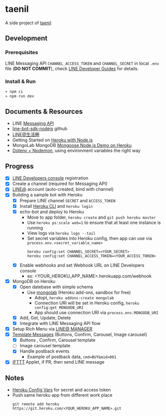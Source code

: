 # taenil
A side project of [taenil](https://serene-falls-99879.herokuapp.com/)

## Development

### Prerequisites

LINE Messaging API `CHANNEL_ACCESS_TOKEN` and `CHANNEL_SECRET` in local `.env` file (**DO NOT COMMIT**), check [LINE Developer Guides](https://developers.line.biz/en/docs/messaging-api/getting-started/) for details.

### Install & Run

```bash
» npm ci
» npm run dev
```

## Documents & Resources

* LINE [Messaging API](https://developers.line.me/en/docs/messaging-api/overview/)
* [line-bot-sdk-nodejs](https://github.com/line/line-bot-sdk-nodejs) github
* [LINE@生活圈](http://at-blog.line.me/tw/)
* Getting Started on [Heroku with Node.js](https://devcenter.heroku.com/articles/getting-started-with-nodejs)
* MongoLab MongoDB [Mongoose Node.js Demo on Heroku](https://github.com/mongolab/hello-mongoose)
* [Dotenv + Nodemon](https://medium.com/@pdx.lucasm/dotenv-nodemon-a380629e8bff), using environment variables the right way

## Progress

* [x] [LINE Developers console](https://developers.line.me/console/register/messaging-api/provider/) registration
* [x] Create a channel (required for Messaging API)
* [x] [LINE@](https://admin-official.line.me/) account (auto-created, bind with channel)
* [x] Building a sample bot with Heroku
  - [x] Prepare LINE channel `SECRET` and `ACCESS_TOKEN`
  - [x] Install [Heroku CLI](https://devcenter.heroku.com/articles/getting-started-with-nodejs#set-up) and `heroku login`
  - [x] echo-bot and deploy to Heroku
    - Move to app folder, `heroku create` and `git push heroku master`
    - Use `heroku ps:scale web=1` to ensure that at least one instance is running
    - View logs via `heroku logs --tail`
    - Set secret variables into Heroku config, then app can use via `process.env.<secret_variable_name>`
    	```shell
    	heroku config:set CHANNEL_SECRET=<YOUR_SECRET>
    	heroku config:set CHANNEL_ACCESS_TOKEN=<YOUR_ACCESS_TOKEN>
    	```
  - [x] Enable webhooks and set Webhook URL on LINE Developers console
    - ex: <YOUR_HEROKU_APP_NAME>.herokuapp.com/webhook
* [x] MongoDB on Heroku
  - [x] Open datebase with simple schema
    - Use [mongolab](https://devcenter.heroku.com/articles/mongolab) (Heroku add-ons, sandbox for free)
      - Adopt, `heroku addons:create mongolab`
      - Connection URI will be set in Heroku config, `heroku config:get MONGODB_URI
    `
      - App should use connection URI via `process.env.MONGODB_URI`
  - [x] Add, Get, Update, Delete
  - [x] Integrate with LINE Messaging API flow
* [x] Setup Rich Menu via [LINE@ MANAGER](https://admin-official.line.me/)
* [x] [Template Messages](https://developers.line.me/en/docs/messaging-api/reference/#template-messages) (Buttons, Confirm, Carousel, Image carousel)
  - [x] Buttons , Confirm, Carousel template
  - [ ] Image carousel template
  - [x] Handle postback events
    - Example of postback data, `cmd=BUY&mid=001`
* [x] [IFTTT](https://ifttt.com/discover) Applet, if PR, then send LINE message

## Notes

* [Heroku Config Vars](https://devcenter.heroku.com/articles/config-vars) for secret and access token
* Push same heroku app from different work place
	```shell
	git remote add heroku https://git.heroku.com/<YOUR_HEROKU_APP_NAME>.git
	```
